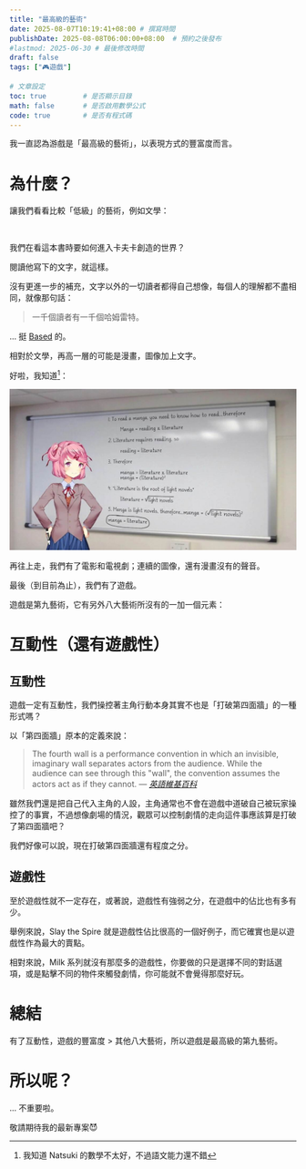 ```yaml
---
title: "最高級的藝術"
date: 2025-08-07T10:19:41+08:00 # 撰寫時間
publishDate: 2025-08-08T06:00:00+08:00  # 預約之後發布
#lastmod: 2025-06-30 # 最後修改時間
draft: false
tags: ["🎮️遊戲"]

# 文章設定
toc: true         # 是否顯示目錄
math: false       # 是否啟用數學公式
code: true        # 是否有程式碼
---
```


我一直認為游戲是「最高級的藝術」，以表現方式的豐富度而言。

# 為什麼？

讓我們看看比較「低級」的藝術，例如文學：

![]()

我們在看這本書時要如何進入卡夫卡創造的世界？

閱讀他寫下的文字，就這樣。

沒有更進一步的補充，文字以外的一切讀者都得自己想像，每個人的理解都不盡相同，就像那句話：

> 一千個讀者有一千個哈姆雷特。

... 挺 [Based](https://tux24.xyz/articles/based) 的。

相對於文學，再高一層的可能是漫畫，圖像加上文字。

好啦，我知道[^1]：

![manga is literature](images/manga=literature.jpg)

再往上走，我們有了電影和電視劇；連續的圖像，還有漫畫沒有的聲音。

最後（到目前為止），我們有了遊戲。

遊戲是第九藝術，它有另外八大藝術所沒有的一加一個元素：

# 互動性（還有遊戲性）

## 互動性

遊戲一定有互動性，我們操控著主角行動本身其實不也是「打破第四面牆」的一種形式嗎？

以「第四面牆」原本的定義來說：

> The fourth wall is a performance convention in which an invisible, imaginary wall separates actors from the audience. While the audience can see through this "wall", the convention assumes the actors act as if they cannot.
> — <cite>[英語維基百科](https://en.wikipedia.org/wiki/Fourth_wall)</cite>

雖然我們還是把自己代入主角的人設，主角通常也不會在遊戲中道破自己被玩家操控了的事實，不過想像劇場的情況，觀眾可以控制劇情的走向這件事應該算是打破了第四面牆吧？

我們好像可以說，現在打破第四面牆還有程度之分。

## 遊戲性

至於遊戲性就不一定存在，或著說，遊戲性有強弱之分，在遊戲中的佔比也有多有少。

舉例來說，Slay the Spire 就是遊戲性佔比很高的一個好例子，而它確實也是以遊戲性作為最大的賣點。

相對來說，Milk 系列就沒有那麼多的遊戲性，你要做的只是選擇不同的對話選項，或是點擊不同的物件來觸發劇情，你可能就不會覺得那麼好玩。

# 總結

有了互動性，遊戲的豐富度 > 其他八大藝術，所以遊戲是最高級的第九藝術。

# 所以呢？

... 不重要啦。

敬請期待我的最新專案😈

[^1]: 我知道 Natsuki 的數學不太好，不過語文能力還不錯

